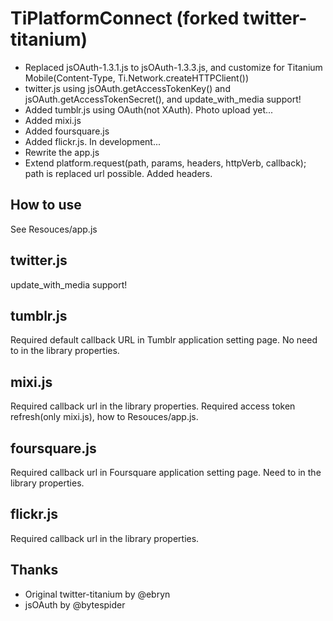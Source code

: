 # TiPlatformConnect (forked twitter-titanium)
* Replaced jsOAuth-1.3.1.js to jsOAuth-1.3.3.js, and customize for Titanium Mobile(Content-Type, Ti.Network.createHTTPClient())
* twitter.js using jsOAuth.getAccessTokenKey() and jsOAuth.getAccessTokenSecret(), and update_with_media support!
* Added tumblr.js using OAuth(not XAuth). Photo upload yet...
* Added mixi.js
* Added foursquare.js
* Added flickr.js. In development...
* Rewrite the app.js
* Extend platform.request(path, params, headers, httpVerb, callback); path is replaced url possible. Added headers.

## How to use

See Resouces/app.js

## twitter.js

update_with_media support!

## tumblr.js

Required default callback URL in Tumblr application setting page. No need to in the library properties.

## mixi.js

Required callback url in the library properties. Required access token refresh(only mixi.js), how to Resouces/app.js.

## foursquare.js

Required callback url in Foursquare application setting page. Need to in the library properties.

## flickr.js

Required callback url in the library properties.

## Thanks
* Original twitter-titanium by @ebryn
* jsOAuth by @bytespider
